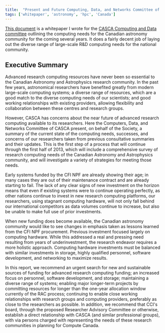 ```yaml
---
title:  "Present and Future Computing, Data, and Networks Committee of the Canadian Astronomical Society (CASCA)"
tags: ['whitepaper', 'astronomy', 'hpc', 'Canada']
---
```


[This document](http://casca.ca/wp-content/uploads/2013/10/CCI_WhitePaper_2012.pdf) is a whitepaper I wrote for the [CASCA Computing and Data committee](http://casca.ca/?page_id=273) outlining the computing needs for the Canadian astronomy community for the coming several years.  It does a fairly decent job of laying out the diverse range of large-scale R&D computing needs for the national community.


## Executive Summary

Advanced research computing resources have never been so essential to the Canadian Astronomy and Astrophysics research community. In the past few years, astronomical researchers have benefited greatly from modern large-scale computing systems; a diverse range of resources, which are a good match to the diverse computing needs of our scientists; and good working relationships with existing providers, allowing flexibility and collaboration between these centres and research groups.

However, CASCA has concerns about the near future of advanced research computing available to its researchers. Here the Computers, Data, and Networks Committee of CASCA present, on behalf of the Society, a summary of the current state of the computing needs, successes, and concerns of our researchers taken from previous consultative summaries and their updates. This is the first step of a process that will continue through the first half of 2013, which will include a comprehensive survey of research computing needs of the Canadian Astronomy and Astrophysics community, and will investigate a variety of strategies for meeting those needs.

Early systems funded by the CFI NPF are already showing their age; in many cases they are out of their maintenance contract and are already starting to fail. The lack of any clear signs of new investment on the horizon means that even if existing systems were to continue operating perfectly, as other nations continue to invest in new research computing platforms, our researchers, using stagnant computing hardware, will not only fall behind our international competitors as data volumes continue to increase, but also be unable to make full use of prior investments.

When new funding does become available, the Canadian astronomy community would like to see changes in emphasis taken as lessons learned from the CFI NPF procurement. Previous investment focused largely on computing hardware. While this addressed a real and pressing need resulting from years of underinvestment, the research endeavor requires a more holistic approach. Computing hardware investments must be balanced with similar investments in storage, highly qualified personnel, software development, and networking to maximize results.

In this report, we recommend an urgent search for new and sustainable sources of funding for advanced research computing funding; an increased focus on personnel, software development, and storage; maintaining a diverse range of systems; enabling major longer-term projects by committing resources for longer than the one-year allocation window currently of the RAC process; continuing to enable close working relationships with research groups and computing providers, preferably as close to the researchers as possible. In addition, we recommend that CCI's board, through the proposed Researcher Advisory Committee or otherwise, establish a direct relationship with CASCA (and similar professional groups), with via persons charged with representing the needs of these research communities in planning for  Compute Canada.
